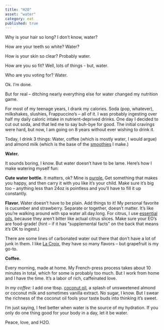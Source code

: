 ```yaml
---
title: "H2O"
asset: "water" 
category: eat
published: true
---
```

Why is your hair so long? I don’t know, water?

How are your teeth so white? Water?

How is your skin so clear? Probably water.

How are you so fit? Well, lots of things - but, water.

Who are you voting for? Water.

Ok. I’m done.

But for real – ditching nearly everything else for water changed my nutrition game.

For most of my teenage years, I drank my calories. Soda (pop, whatever), milkshakes, slushies, Frappuccino’s – all of it. I was probably ingesting over half my daily caloric intake in nutrient-deprived drinks.
One day I decided to cut out soda, and that led me to say buh-bye for good. The initial cravings were hard, but now, I am going on 8 years without ever wishing to drink it.

Today, I drink 3 things: Water, coffee (which is mostly water, I would argue) and almond milk (which is the base of the [smoothies](http://thelivingwell.co/eat/green-smoothie) I make.)

**Water.**

It sounds boring, I know. But water doesn’t have to be lame. Here’s how I make watering myself fun:

**Cute water bottle.** It matters, ok? Mine is [purple.](http://shop.camelbak.com/glass-water-bottles/l/204) Get something that makes you happy, and then carry it with you like it’s your child. Make sure it’s big too – anything less than 24oz is pointless and you’ll have to fill it up constantly. 

**Flavor.** Water doesn’t have to be plain. Add things to it! My personal favorite is cucumber and strawberry. Separate or together, doesn’t matter. It’s like you’re walking around with spa water all.day.long.
For citrus, I use [essential oils,](https://www.doterra.com/en/ourProducts/why) because they aren’t bitter like actual citrus slices. Make sure your EO’s are food-grade! (hint – if it has “supplemental facts” on the back that means it’s OK to ingest.)

There are some lines of carbonated water out there that don’t have a lot of junk in them. I like [La Croix]( http://www.lacroixwater.com/flavors/), they have so many flavors – but grapefruit is my go-to.

**Coffee.**

Every morning, made at home. My French-press process takes about 10 minutes in total, which for some is probably too much. But I work from home and I have the time. It’s a labor of rich, caffeinated love.

_In my coffee:_ I add one tbsp. [coconut oil](http://thelivingwell.co/eat/coconut-oil), a splash of unsweetened almond or coconut milk and sometimes vanilla extract. No sugar, I know. But I swear the richness of the coconut oil fools your taste buds into thinking it’s sweet.

I’m just saying, I feel better when water is the source of my hydration. If you only do one thing good for your body in a day, let it be water.

Peace, love, and H2O.







